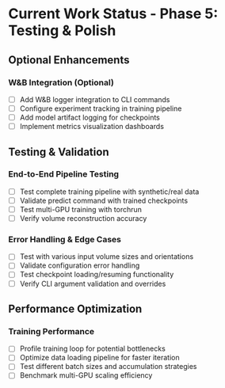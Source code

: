 # Current Work Status - Phase 5: Testing & Polish

## Optional Enhancements

### W&B Integration (Optional)
- [ ] Add W&B logger integration to CLI commands
- [ ] Configure experiment tracking in training pipeline
- [ ] Add model artifact logging for checkpoints
- [ ] Implement metrics visualization dashboards

## Testing & Validation

### End-to-End Pipeline Testing
- [ ] Test complete training pipeline with synthetic/real data
- [ ] Validate predict command with trained checkpoints
- [ ] Test multi-GPU training with torchrun
- [ ] Verify volume reconstruction accuracy

### Error Handling & Edge Cases
- [ ] Test with various input volume sizes and orientations
- [ ] Validate configuration error handling
- [ ] Test checkpoint loading/resuming functionality
- [ ] Verify CLI argument validation and overrides

## Performance Optimization

### Training Performance
- [ ] Profile training loop for potential bottlenecks
- [ ] Optimize data loading pipeline for faster iteration
- [ ] Test different batch sizes and accumulation strategies
- [ ] Benchmark multi-GPU scaling efficiency